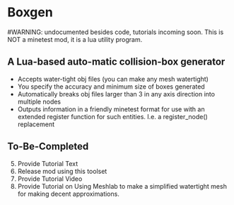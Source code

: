 # Boxgen

#WARNING: undocumented besides code, tutorials incoming soon. This is NOT a minetest mod, it is a lua utility program.

## A Lua-based auto-matic collision-box generator

* Accepts water-tight obj files (you can make any mesh watertight)
* You specify the accuracy and minimum size of boxes generated
* Automatically breaks obj files larger than 3 in any axis direction into multiple nodes
* Outputs information in a friendly minetest format for use with an extended register function for such entities. I.e. a register_node() replacement

## To-Be-Completed

5. Provide Tutorial Text
6. Release mod using this toolset 
7. Provide Tutorial Video
8. Provide Tutorial on Using Meshlab to make a simplified watertight mesh for making decent approximations. 
